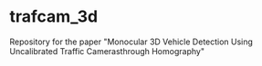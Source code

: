 # trafcam_3d
Repository for the paper "Monocular 3D Vehicle Detection Using Uncalibrated Traffic Camerasthrough Homography"

